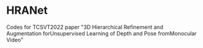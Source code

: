 # HRANet
Codes for TCSVT2022 paper "3D Hierarchical Refinement and Augmentation forUnsupervised Learning of Depth and Pose fromMonocular Video"
